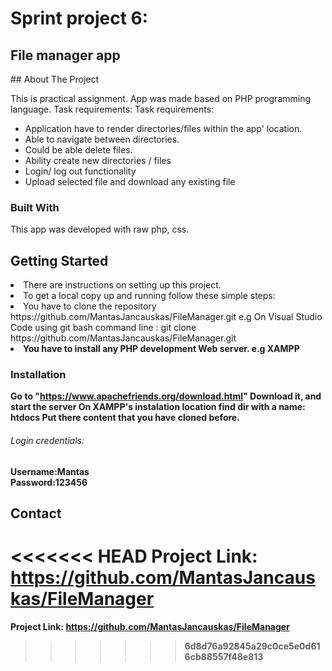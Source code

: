 # Sprint project 6:
<h2>File manager app</h2>
## About The Project

This is practical assignment. App was made based on PHP programming language. Task requirements:
Task requirements:
* Application have to render directories/files within the app' location.  
* Able to navigate between directories.
* Could be able delete files.
* Ability create new directories / files
* Login/ log out functionality 
* Upload selected file and download any existing file

### Built With

This app was developed with raw php, css.

## Getting Started

<li>There are instructions on setting up this project.</li>
<li>To get a local copy up and running follow these simple steps:</li>
<li>You have to clone the repository https://github.com/MantasJancauskas/FileManager.git e.g On Visual Studio Code using git bash command line : git clone https://github.com/MantasJancauskas/FileManager.git </li>
<li><b>You have to install any PHP development Web server. e.g XAMPP</li>


### Installation
 Go to "https://www.apachefriends.org/download.html"
 Download it, and start the server
 On XAMPP's instalation location find dir with a name: htdocs
 Put there content that you have cloned before.

<h6>Login credentials:</h6>
Username:Mantas <br>
Password:123456



## Contact


<<<<<<< HEAD
Project Link: https://github.com/MantasJancauskas/FileManager
=======
Project Link: https://github.com/MantasJancauskas/FileManager
>>>>>>> 6d8d76a92845a29c0ce5e0d616cb88557f48e813
